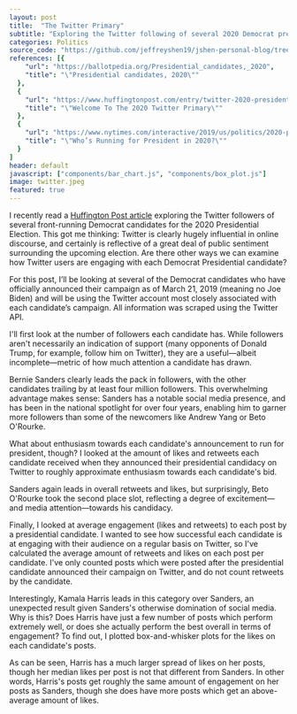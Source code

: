 ```yaml
---
layout: post
title:  "The Twitter Primary"
subtitle: "Exploring the Twitter following of several 2020 Democrat presidential candidates."
categories: Politics
source_code: "https://github.com/jeffreyshen19/jshen-personal-blog/tree/master/_code/twitter-primary"
references: [{
    "url": "https://ballotpedia.org/Presidential_candidates,_2020",
    "title": "\"Presidential candidates, 2020\""
  },  
  {
    "url": "https://www.huffingtonpost.com/entry/twitter-2020-presidential-candidates_us_5c377f48e4b0c469d76c168f",
    "title": "\"Welcome To The 2020 Twitter Primary\""
  },
  {
    "url": "https://www.nytimes.com/interactive/2019/us/politics/2020-presidential-candidates.html",
    "title": "\"Who’s Running for President in 2020?\""
  }
]
header: default
javascript: ["components/bar_chart.js", "components/box_plot.js"]
image: twitter.jpeg
featured: true
---
```


I recently read a [Huffington Post article](https://www.huffingtonpost.com/entry/twitter-2020-presidential-candidates_us_5c377f48e4b0c469d76c168f) exploring the Twitter followers of several front-running Democrat candidates for the 2020 Presidential Election. This got me thinking: Twitter is clearly hugely influential in online discourse, and certainly is reflective of a great deal of public sentiment surrounding the upcoming election. Are there other ways we can examine how Twitter users are engaging with each Democrat Presidential candidate?

For this post, I’ll be looking at several of the Democrat candidates who have officially announced their campaign as of March 21, 2019 (meaning no Joe Biden) and will be using the Twitter account most closely associated with each candidate’s campaign. All information was scraped using the Twitter API.

I'll first look at the number of followers each candidate has. While followers aren't necessarily an indication of support (many opponents of Donald Trump, for example, follow him on Twitter), they are a useful—albeit incomplete—metric of how much attention a candidate has drawn.

<div class = "bar-chart" data-csv = "/data/twitter-primary/democrat-primary-candidates.csv" data-xlabel = "Presidential Candidate" data-ylabel = "Followers" data-title = "Twitter Followers, by Presidential Candidate" data-xcol = "candidate" data-ycols = "followers" data-linelabels = "Twitter Followers" data-linecolors = "#6c5ce7" data-height = "400"></div>

Bernie Sanders clearly leads the pack in followers, with the other candidates trailing by at least four million followers. This overwhelming advantage makes sense: Sanders has a notable social media presence, and has been in the national spotlight for over four years, enabling him to garner more followers than some of the newcomers like Andrew Yang or Beto O'Rourke.

What about enthusiasm towards each candidate's announcement to run for president, though? I looked at the amount of likes and retweets each candidate received when they announced their presidential candidacy on Twitter to roughly approximate enthusiasm towards each candidate's bid.

<div class = "bar-chart" data-csv = "/data/twitter-primary/democrat-primary-candidates.csv" data-xlabel = "Presidential Candidate" data-ylabel = "Likes" data-title = "Likes on each Candidate's Twitter Announcement" data-xcol = "candidate" data-ycols = "announcement_likes" data-linelabels = "Likes" data-linecolors = "#6c5ce7" data-height = "400"></div>
<div class = "bar-chart" data-csv = "/data/twitter-primary/democrat-primary-candidates.csv" data-xlabel = "Presidential Candidate" data-ylabel = "Retweets" data-title = "Retweets on each Candidate's Twitter Announcement" data-xcol = "candidate" data-ycols = "announcement_retweets" data-linelabels = "Retweets" data-linecolors = "#6c5ce7" data-height = "400"></div>

Sanders again leads in overall retweets and likes, but surprisingly, Beto O'Rourke took the second place slot, reflecting a degree of excitement—and media attention—towards his candidacy.

Finally, I looked at average engagement (likes and retweets) to each post by a presidential candidate. I wanted to see how successful each candidate is at engaging with their audience on a regular basis on Twitter, so I've calculated the average amount of retweets and likes on each post per candidate. I've only counted posts which were posted after the presidential candidate announced their campaign on Twitter, and do not count retweets by the candidate.

<div class = "bar-chart" data-csv = "/data/twitter-primary/democrat-primary-candidates.csv" data-xlabel = "Presidential Candidate" data-ylabel = "Average Likes per Post" data-title = "Average Likes per Post (Since Announcement)" data-xcol = "candidate" data-ycols = "average_post_likes" data-linelabels = "Average Likes per Post" data-linecolors = "#6c5ce7" data-height = "400"></div>
<div class = "bar-chart" data-csv = "/data/twitter-primary/democrat-primary-candidates.csv" data-xlabel = "Presidential Candidate" data-ylabel = "Average Retweets per Post" data-title = "Average Retweets per Post (Since Announcement)" data-xcol = "candidate" data-ycols = "average_post_retweets" data-linelabels = "Average Retweets per Post" data-linecolors = "#6c5ce7" data-height = "400"></div>

Interestingly, Kamala Harris leads in this category over Sanders, an unexpected result given Sanders's otherwise domination of social media. Why is this? Does Harris have just a few number of posts which perform extremely well, or does she actually perform the best overall in terms of engagement? To find out, I plotted box-and-whisker plots for the likes on each candidate's posts.

<div class="box-plot" data-csv="/data/twitter-primary/democrat-primary-candidates.csv" data-height="500" data-xlabel="Likes" data-ylabel="Candidate" data-title="Likes per Candidate" data-xcol="candidate" data-ycols="" data-fivenum="likes_min,likes_q1,likes_med,likes_q3,likes_max" data-linelabels="Likes" data-linecolors="#6c5ce7"></div>

As can be seen, Harris has a much larger spread of likes on her posts, though her median likes per post is not that different from Sanders. In other words, Harris's posts get roughly the same amount of engagement on her posts as Sanders, though she does have more posts which get an above-average amount of likes.
